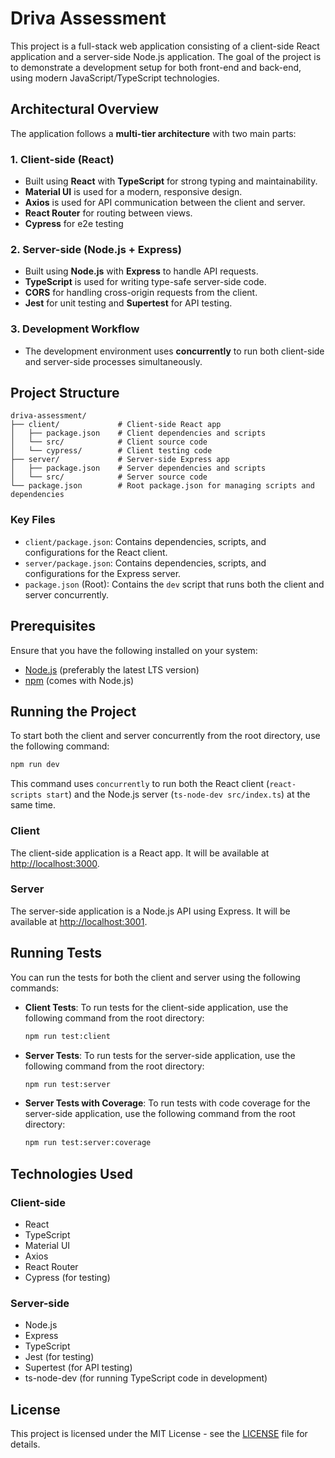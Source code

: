 # Driva Assessment

This project is a full-stack web application consisting of a client-side React application and a server-side Node.js application. The goal of the project is to demonstrate a development setup for both front-end and back-end, using modern JavaScript/TypeScript technologies.

## Architectural Overview

The application follows a **multi-tier architecture** with two main parts:

### 1. **Client-side (React)**

- Built using **React** with **TypeScript** for strong typing and maintainability.
- **Material UI** is used for a modern, responsive design.
- **Axios** is used for API communication between the client and server.
- **React Router** for routing between views.
- **Cypress** for e2e testing

### 2. **Server-side (Node.js + Express)**

- Built using **Node.js** with **Express** to handle API requests.
- **TypeScript** is used for writing type-safe server-side code.
- **CORS** for handling cross-origin requests from the client.
- **Jest** for unit testing and **Supertest** for API testing.

### 3. **Development Workflow**

- The development environment uses **concurrently** to run both client-side and server-side processes simultaneously.

## Project Structure

```
driva-assessment/
├── client/             # Client-side React app
│   ├── package.json    # Client dependencies and scripts
│   └── src/            # Client source code
│   └── cypress/        # Client testing code
├── server/             # Server-side Express app
│   ├── package.json    # Server dependencies and scripts
│   └── src/            # Server source code
└── package.json        # Root package.json for managing scripts and dependencies
```

### Key Files

- `client/package.json`: Contains dependencies, scripts, and configurations for the React client.
- `server/package.json`: Contains dependencies, scripts, and configurations for the Express server.
- `package.json` (Root): Contains the `dev` script that runs both the client and server concurrently.

## Prerequisites

Ensure that you have the following installed on your system:

- [Node.js](https://nodejs.org/) (preferably the latest LTS version)
- [npm](https://www.npmjs.com/) (comes with Node.js)

## Running the Project

To start both the client and server concurrently from the root directory, use the following command:

```bash
npm run dev
```

This command uses `concurrently` to run both the React client (`react-scripts start`) and the Node.js server (`ts-node-dev src/index.ts`) at the same time.

### Client

The client-side application is a React app. It will be available at [http://localhost:3000](http://localhost:3000).

### Server

The server-side application is a Node.js API using Express. It will be available at [http://localhost:3001](http://localhost:3001).

## Running Tests

You can run the tests for both the client and server using the following commands:

- **Client Tests**: To run tests for the client-side application, use the following command from the root directory:

  ```bash
  npm run test:client
  ```

- **Server Tests**: To run tests for the server-side application, use the following command from the root directory:

  ```bash
  npm run test:server
  ```

- **Server Tests with Coverage**: To run tests with code coverage for the server-side application, use the following command from the root directory:

  ```bash
  npm run test:server:coverage
  ```

## Technologies Used

### Client-side

- React
- TypeScript
- Material UI
- Axios
- React Router
- Cypress (for testing)

### Server-side

- Node.js
- Express
- TypeScript
- Jest (for testing)
- Supertest (for API testing)
- ts-node-dev (for running TypeScript code in development)

## License

This project is licensed under the MIT License - see the [LICENSE](LICENSE.txt) file for details.
